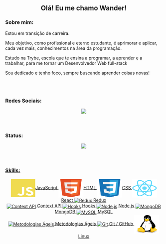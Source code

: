 <h2 align="center">Olá! Eu me chamo Wander!</h2>

### Sobre mim:

<p>Estou em transição de carreira.</p>
<p>Meu objetivo, como profissional e eterno estudante, é aprimorar e aplicar, cada vez mais, conhecimentos na área da programação.</p>
<p>Estudo na Trybe, escola que te ensina a programar, a aprender e a trabalhar, para me tornar um Desenvolvedor Web full-stack</p>
<p>Sou dedicado e tenho foco, sempre buscando aprender coisas novas!</p>
<br><br>

### Redes Sociais:
 
<section align="center"> 
  <a href="https://www.linkedin.com/in/wander-diniz-veloso" target="_blank"><img src="https://img.shields.io/badge/-LinkedIn-%230077B5?style=for-the-badge&logo=linkedin&logoColor=white" target="_blank"></a>
</section>
<br><br>

### Status:

<section align="center">
  <a href="https://github.com/WanderDinizVeloso">
  <img height="180em" src="https://github-readme-stats.vercel.app/api?username=WanderDinizVeloso&show_icons=true&theme=highcontrast&include_all_commits=true&count_private=true"/>
  </section>
<br><br>
  
### Skills:
  
<section align="center">
  <img align="center" alt="Js" height="60" width="80" src="https://raw.githubusercontent.com/devicons/devicon/master/icons/javascript/javascript-plain.svg">JavaScript</img>
  <img align="center" alt="HTML" height="60" width="80" src="https://raw.githubusercontent.com/devicons/devicon/master/icons/html5/html5-original.svg">HTML</img>
  <img align="center" alt="CSS" height="60" width="80" src="https://raw.githubusercontent.com/devicons/devicon/master/icons/css3/css3-original.svg">CSS</img>
  <img align="center" alt="React" height="60" width="80" src="https://raw.githubusercontent.com/devicons/devicon/master/icons/react/react-original.svg"> React </img>
  <img align="center" alt="Redux" height="60" width="60" src="https://cdn.iconscout.com/icon/free/png-256/redux-283024.png"> Redux </img>
  <br>
  <img align="center" alt="Context API" height="70" width="70" src="https://img.icons8.com/nolan/512/react-native.png"> Context API </img>
  <img align="center" alt="Hooks" height="60" width="60" src="https://img.icons8.com/office/480/000000/react.png"> Hooks </img>
  <img align="center" alt="Node.js" height="60" width="60" src="https://cdn.iconscout.com/icon/free/png-256/node-js-1174925.png"> Node.js </img>
  <img align="center" alt="MongoDB" height="60" width="60" src="https://img.icons8.com/color/144/000000/mongodb.png">   MongoDB   </img>
  <img align="center" alt="MySQL" height="70" width="70" src="https://img.icons8.com/fluency/144/000000/mysql-logo.png"> MySQL </img>
  <br>
  <img align="center" alt="Metodologias Ágeis" height="60" width="60" src="https://img.icons8.com/external-sketchy-juicy-fish/144/000000/external-agile-agile-development-sketchy-sketchy-juicy-fish-2.png"> Metodologias Ágeis </img>
  <img align="center" alt="Git" height="60" width="80" src="https://www.vectorlogo.zone/logos/git-scm/git-scm-icon.svg"> Git / GitHub </img>
  <img align="center" alt="Linux" height="60" width="80" src="https://raw.githubusercontent.com/devicons/devicon/master/icons/linux/linux-original.svg"> Linux </img>
</section>
<br><br>
